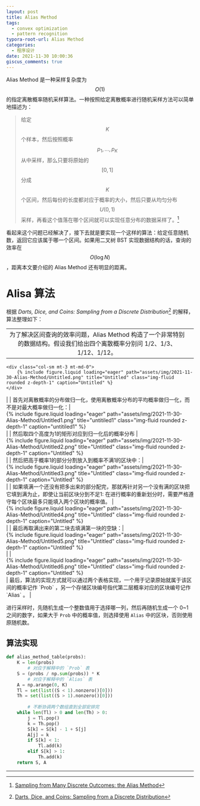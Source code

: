 ```yaml
---
layout: post
title: Alias Method
tags:
  - convex optimization
  - pattern recognition
typora-root-url: Alias Method
categories:
  - 程序设计
date: 2021-11-30 10:00:36
giscus_comments: true
---
```




Alias Method 是一种采样复杂度为 $$O(1)$$ 的指定离散概率随机采样算法。一种按照给定离散概率进行随机采样方法可以简单地描述为：

> 给定 $$K$$ 个样本，然后按照概率 $$p_{1},\dots,p_{K}$$ 从中采样，那么只要将原始的 $$[0,1]$$ 分成 $$K$$ 个区间，然后每份的长度都对应于概率的大小，然后只要从均匀分布 $$U(0,1)$$ 采样，再看这个值落在哪个区间就可以实现任意分布的数据采样了。[^1]
> 

看起来这个问题已经解决了，接下去就是要实现一个这样的算法：给定任意随机数，返回它应该属于哪一个区间。如果用二叉树 BST 实现数据结构的话，查询的效率在 $$O(\log N)$$，距离本文要介绍的 Alias Method 还有明显的距离。

<!-- more -->

# Alisa 算法

根据 *Darts, Dice, and Coins: Sampling from a Discrete Distribution*[^2] 的解释，算法整理如下：

|  |  |
|:---:|:---:|
| 为了解决区间查询的效率问题，Alias Method 构造了一个非常特别的数据结构。假设我们给出四个离散概率分别问 1/2、1/3、1/12、1/12。| <div class="row">
    <div class="col-sm mt-3 mt-md-0">
        {% include figure.liquid loading="eager" path="assets/img/2021-11-30-Alias-Method/Untitled.png" title="Untitled" class="img-fluid rounded z-depth-1" caption="Untitled" %}
    </div>
</div> |
| 首先对离散概率的分布做归一化，使用离散概率分布的平均概率做归一化，而不是对最大概率做归一化：| <div class="row">
    <div class="col-sm mt-3 mt-md-0">
        {% include figure.liquid loading="eager" path="assets/img/2021-11-30-Alias-Method/Untitled1.png" title="untitiled1" class="img-fluid rounded z-depth-1" caption="untitiled1" %}
    </div>
</div>|
| 然后取四个高度为1的矩形对应到归一化后的概率分布 | <div class="row">
    <div class="col-sm mt-3 mt-md-0">
        {% include figure.liquid loading="eager" path="assets/img/2021-11-30-Alias-Method/Untitled2.png" title="Untitled" class="img-fluid rounded z-depth-1" caption="Untitled" %}
    </div>
</div> |
| 然后把高于概率1的部分分割放入到概率不满1的区块中：| <div class="row">
    <div class="col-sm mt-3 mt-md-0">
        {% include figure.liquid loading="eager" path="assets/img/2021-11-30-Alias-Method/Untitled3.png" title="Untitled" class="img-fluid rounded z-depth-1" caption="Untitled" %}
    </div>
</div> |
| 如果填满一个还没有把多出来的部分配完，那就再针对另一个没有满的区块把它填到满为止，即使让当前区块分到不足1: 在进行概率的重新划分时，需要严格遵守每个区块最多只能填入两个区块的概率值。 | <div class="row">
    <div class="col-sm mt-3 mt-md-0">
        {% include figure.liquid loading="eager" path="assets/img/2021-11-30-Alias-Method/Untitled4.png" title="Untitled" class="img-fluid rounded z-depth-1" caption="Untitled" %}
    </div>
</div> |
| 最后再取满出来的第二块去填满第一块的空缺：| <div class="row">
    <div class="col-sm mt-3 mt-md-0">
        {% include figure.liquid loading="eager" path="assets/img/2021-11-30-Alias-Method/Untitled5.png" title="Untitled" class="img-fluid rounded z-depth-1" caption="Untitled" %}
    </div>
</div> |
|<div class="row">
    <div class="col-sm mt-3 mt-md-0">
        {% include figure.liquid loading="eager" path="assets/img/2021-11-30-Alias-Method/Untitled6.png" title="Untitled" class="img-fluid rounded z-depth-1" caption="Untitled" %}
    </div>
</div> |  最后，算法的实现方式就可以通过两个表格实现，一个用于记录原始就属于该区间的概率记作 `Prob` ，另一个存储区块编号指代第二层概率对应的区块编号记作 `Alias` 。 |

进行采样时，先随机生成一个整数值用于选择哪一列，然后再随机生成一个 0~1 之间的数字，如果大于 `Prob` 中的概率值，则选择使用 `Alias` 中的区块，否则使用原随机数。

## 算法实现

```python
def alias_method_table(probs):
    K = len(probs)
		# 对应于解释中的 `Prob` 表
    S = (probs / np.sum(probs)) * K
		# 对应于解释中的 `Alias` 表
    A = np.arange(0, K)
    Tl = set(list((S < 1).nonzero()[0]))
    Th = set(list((S > 1).nonzero()[0]))
    
		# 不断协调两个数组直到全部安排完
    while len(Tl) > 0 and len(Th) > 0:
        j = Tl.pop()
        k = Th.pop()
        S[k] = S[k] - 1 + S[j]
        A[j] = k
        if S[k] < 1:
            Tl.add(k)
        elif S[k] > 1:
            Th.add(k)
    return S, A
```


---

[^1]: [Sampling from Many Discrete Outcomes: the Alias Method](http://cgi.cs.mcgill.ca/~enewel3/posts/alias-method/index.html)
[^2]: [Darts, Dice, and Coins: Sampling from a Discrete Distribution](https://www.keithschwarz.com/darts-dice-coins/)
